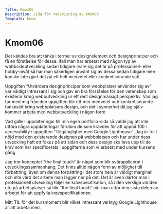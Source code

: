 ```yaml
---
Title: Kmom06
Description: Sida för redovisning av Kmom06
Template: kmom
---
```


Kmom06
==========================

Det kändes bra att tänka i termer av designelement och designprinciper och få en förståelse för dessa. Ifall man har arbetat med någon typ av webbsideutveckling sedan tidigare (vare sig det är på professionell- eller hobby-nivå) så har man säkerligen använt sig av dessa sedan tidigare men kanske inte gjort det på ett helt medvetet eller konkretiserande sätt.

Uppgiften “Utvärdera designprinciper som webbplatser använder sig av” var väldigt intressant i sig och gav en bra förståelse för den vetenskap som existerar kring webbutveckling ur ett rent designmässigt perspektiv. Vad jag tar med mig från den uppgiften blir ett mer medvetet och konkretiserande tankesätt kring webbplatsers design, och det i synnerhet då jag själv kommer arbeta med webbutveckling i någon form.

Vad gäller uppdateringar till min egen portfolio-sida så valde jag att inte utföra några uppdateringar förutom de som krävdes för att uppnå 100 i accessibility i uppgiften “Tillgänglighet med Google Lighthouse”. Jag är fullt nöjd med den existerande designen på webbplatsen och har under dess utveckling haft ett fokus på att sidan och dess design ska leva upp till de krav som har specificerats i uppgifterna som vi arbetat med under kursens gång.

Jag tror konceptet ”the final touch” är något som blir svårapplicerat i utvecklingssammanhang. Det finns alltid någon form av möjlighet till förbättring, även om denna förbättring i det stora hela är väldigt marginell och inte värd det arbete man lägger ner på det. Det är även därför man i professionell utveckling följer en kravspecifikation, så i den verkliga världen ute på arbetsplatser så blir ”the final touch” när man utför den sista delen av arbetet för att uppfylla kravspecifikationen.

Mitt TIL för det kursmoment blir vilket intressant verktyg Google Lighthouse är att arbeta med.
